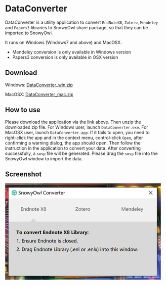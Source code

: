 # DataConverter
DataConverter is a utility application to convert `EndNoteX8`, `Zotero`, `Mendeley` and `Papers3` libraries to SnowyOwl share package, so that they can be imported to SnowyOwl.

It runs on Windows (Windows7 and above) and MacOSX.

* Mendeley conversion is only available in Windows version
* Papers3 conversion is only available in OSX version

## Download
Windows: [DataConverter_win.zip](https://github.com/sushiguy-kk/DataConverter/releases/download/v1.0.1/DataConverter_win.zip)

MacOSX: [DataConverter_mac.zip](https://github.com/sushiguy-kk/DataConverter/releases/download/v1.0.1/DataConverter_mac.zip)

## How to use
Please download the application via the link above. Then unzip the downloaded zip file. For Windows user, launch `DataConverter.exe`. For MacOSX user, launch `DataConverter.app`. If it fails to open, you need to right-click the app and in the context menu, control-click `Open`, after confirming a warning dialog, the app should open. Then follow the instruction in the application to convert your data. After converting successfully, a `sosp` file will be generated. Please drag the `sosp` file into the SnowyOwl window to import the data.

## Screenshot
![Screenshot](Screenshot.png?raw=true "Screenshot")
